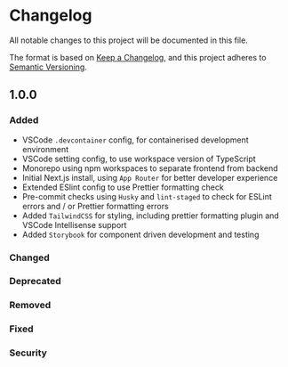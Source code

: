 # Changelog

All notable changes to this project will be documented in this file.

The format is based on [Keep a Changelog](https://keepachangelog.com/en/1.1.0/),
and this project adheres to [Semantic Versioning](https://semver.org/spec/v2.0.0.html).

## 1.0.0

### Added

- VSCode `.devcontainer` config, for containerised development environment
- VSCode setting config, to use workspace version of TypeScript
- Monorepo using npm workspaces to separate frontend from backend
- Initial Next.js install, using `App Router` for better developer experience
- Extended ESlint config to use Prettier formatting check
- Pre-commit checks using `Husky` and `lint-staged` to check for ESLint errors and / or Prettier formatting errors
- Added `TailwindCSS` for styling, including prettier formatting plugin and VSCode Intellisense support
- Added `Storybook` for component driven development and testing

### Changed

### Deprecated

### Removed

### Fixed

### Security
